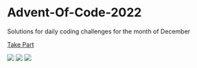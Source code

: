 # Advent-Of-Code-2022

Solutions for daily coding challenges for the month of December

[Take Part](https://adventofcode.com/2022)

![](https://img.shields.io/badge/day%20📅-18-blue)
![](https://img.shields.io/badge/stars%20⭐-35-yellow)
![](https://img.shields.io/badge/days%20completed-17-red)
